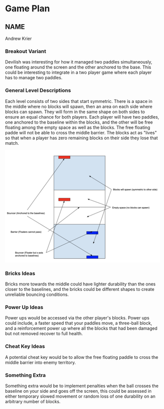 # Game Plan
## NAME
Andrew Krier

### Breakout Variant

Devilish was interesting for how it managed two paddles simultaneously, one floating around the screen and the other anchored to the base. This could be interesting to integrate in a two player game where each player has to manage two paddles.

### General Level Descriptions

Each level consists of two sides that start symmetric. There is a space in the middle where no blocks will spawn, then an area on each side where blocks can spawn. They will form in the same shape on both sides to ensure an equal chance for both players. Each player will have two paddles, one anchored to the baseline within the blocks, and the other will be free floating among the empty space as well as the blocks. The free floating padde will not be able to cross the middle barrier. The blocks act as "lives" so that when a player has zero remaining blocks on their side they lose that match.

![breakout diagram](doc/Breakout_Game_Diagram.png "Breakout Game Diagram")

### Bricks Ideas

Bricks more towards the middle could have lighter durability than the ones closer to the baselines, and the bricks could be different shapes to create unreliable bouncing conditions.

### Power Up Ideas

Power ups would be accessed via the other player's blocks. Power ups could include, a faster speed that your paddles move, a three-ball block, and a reinforcement power up where all the blocks that had been damaged but not removed recover to full health.

### Cheat Key Ideas

A potential cheat key would be to allow the free floating paddle to cross the middle barrier into enemy territory. 

### Something Extra

Something extra would be to implement penalties when the ball crosses the baseline on your side and goes off the screen, this could be assessed in either temporary slowed movement or random loss of one durability on an arbitrary number of blocks.
